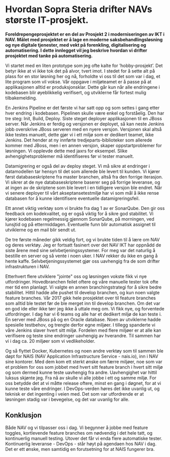 # Hvordan Sopra Steria drifter NAVs største IT-prosjekt. 

**Foreldrepengeprosjektet er en del av Prosjekt 2 i moderniseringen av IKT i NAV. Målet med prosjektet er å lage en moderne saksbehandlingsløsning og nye digitale tjenester, med vekt på forenkling, digitalisering og automatisering. I dette innlegget vil jeg beskrive hvordan vi drifter prosjektet med tanke på automatisering.**

Vi startet med en liten prototype som jeg ofte kalte for ’hobby-prosjekt’. Det betyr ikke at vi ikke tok det på alvor, tvert imot. I stedet for å sette alt på plass for en stor løsning her og nå, forholdte vi oss til det som var i dag, et lite program som vil vokse. Vår oppgave i miljøteamet er å passe på at applikasjonen alltid er produksjonsklar. Dette går kun når alle endringene i kodebasen blir øyeblikkelig verifisert, og utviklerne får fortest mulig tilbakemelding.

En Jenkins Pipeline er det første vi har satt opp og som settes i gang etter hver endring i kodebasen. Pipelinen skulle være enkel og forståelig. Den har tre steg: Init, Build, Deploy. Siste steget deployer applikasjonen til en JBoss server. Når Jenkins er ferdig og versjonen er deployet, så kan neste Jenkins jobb overskrive JBoss serveren med en nyere versjon. Versjonen skal altså ikke testes manuelt, dette gjør vi i ett miljø som er dedikert teamet, ikke Jenkins. Det hender at ny innførte tredjeparts-biblioteker som allerede kommer med JBoss, men i en annen versjon, skaper oppstartproblemer for løsningen. Vi opplevde dette med jaxrs for eksempel. Slike avhengighetsproblemer må identifiseres før vi tester manuelt. 

Datamigrering er også del av deploy steget. Vi må sikre at endringer i datamodellen tar hensyn til det som allerede ble levert til kunden. Vi kjører først databaseskriptene fra master branchen, altså fra den forrige iterasjon. Vi sikrer at de nye databaseskriptene baserer seg på forrige leveranse, og at ingen av de skriptene som ble levert i en tidligere versjon ble endret. Når vi senere deployer til vårt akseptansetestmiljø har vi som mål å ikke rense databasen for å kunne identifisere eventuelle datamigreringsfeil.

Ett annet viktig verktøy som vi brukte fra dag 1 av er SonarQube. Den gir oss feedback om kodekvalitet, og er også viktig for å sikre god stabilitet. Vi kjører kodebasen regelmessig gjennom SonarQube, på morningen, ved lunsjtid og på ettermiddagen. Eventuelle funn blir automatisk assignet til utviklerne og en mail blir sendt ut.

De tre første måneder gikk veldig fort, og vi brukte tiden til å lære om NAV og deres verktøy. Jeg er fortsatt fasinert over det NAV IKT har oppnådd de siste årene med sine selvbetjeningssystemer. For meg var det naturlig å bestille en server og så vente i noen uker. I NAV rekker du ikke en gang å hente kaffe. Selvbetjeningssystemet gjør oss uavhengig fra de som drifter infrastrukturen i NAV.

Etterhvert flere utviklere "jointe" oss og løsningen vokste fikk vi nye utfordringer. Hovedbranchen feilet oftere og våre manuelle tester tok ofte mer tid enn planlagt. Vi valgte en annen branchingstrategi for å sikre bedre stabilitet. Hittil hadde alle pushet til develop branchen, og kun noen valgte feature branches. Vår 2017 gikk hele prosjektet over til feature branches som alltid ble testet før de ble merget inn til develop branchen. Om det var en god ide eller ikke tørr jeg ikke å uttale meg om. Vi fikk nye, og forventede utfordringer.
I dag har vi 6 teams og alle har et dedikert miljø de kan teste i. En server med JBoss på og en Oracle database. Noen av utviklerne hadde spesielle testbehov, og trengte derfor egne miljøer. I tillegg spanderte vi våre Jenkins slaver hvert sitt miljø. Fordelen med flere miljøer er at alle kan verifisere og teste sine endringer uavhengig av hverandre. Til sammen har vi i dag ca. 20 miljøer som vi vedlikeholder.

Og så flyttet Docker, Kubernetes og noen andre verktøy som til sammen ble døpt for NAIS (NAV Application Infrastructure Service - nais.io), inn i NAV sine kontorer. Med dem kom ett sterkt ønske om færre miljøer, noe som var et problem for oss som jobbet med hvert sitt feature branch i hvert sitt miljø og som dermed kunne teste uavhengig fra andre. Uavhengighet var hittil luksus skjønte jeg. Fra nå av skulle vi alle jobbe i ett og samme miljø. For oss betydde det at vi måtte release oftere, minst en gang i døgnet, for at vi kunne teste våre endringer. I DevOps-verden høres det ikke uvanlig ut, og teknisk er det ingenting i veien med. Det som var utfordrende er at løsningen stadig var i bevegelse, og det var uvanlig for alle. 

## Konklusjon

Både NAV og vi tilpasser oss i dag. Vi begynner å jobbe med feature toggles, kortlevende feature branches om nødvendig i det hele tatt, og kontinuerlig manuell testing. Utover det får vi enda flere automatiske tester. Kontinuerlig leveranse - DevOps - står høyt på agendaen hos NAV i dag. Det er ett ønske, men samtidig en forutsetning for at NAIS fungerer bra.
